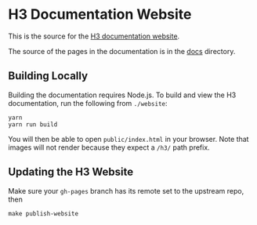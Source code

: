 # H3 Documentation Website

This is the source for the [H3 documentation website](https://h3geo.org/).

The source of the pages in the documentation is in the [docs](./docs) directory.

## Building Locally

Building the documentation requires Node.js. To build and view the H3 documentation,
run the following from `./website`:

```
yarn
yarn run build
```

You will then be able to open `public/index.html` in your browser. Note that images
will not render because they expect a `/h3/` path prefix.

## Updating the H3 Website

Make sure your `gh-pages` branch has its remote set to the upstream repo, then

```
make publish-website
```
